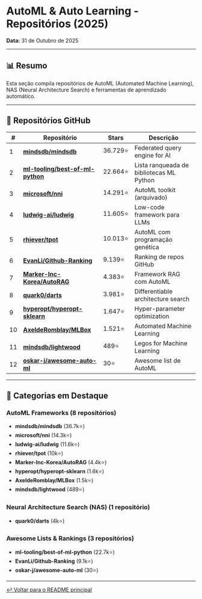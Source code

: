# AutoML & Auto Learning - Repositórios (2025)

**Data:** 31 de Outubro de 2025

---

## 📊 Resumo

Esta seção compila repositórios de AutoML (Automated Machine Learning), NAS (Neural Architecture Search) e ferramentas de aprendizado automático.

---

## 🚀 Repositórios GitHub

| # | Repositório | Stars | Descrição |
|---|---|---|---|
| 1 | [**mindsdb/mindsdb**](https://github.com/mindsdb/mindsdb) | 36.729⭐ | Federated query engine for AI |
| 2 | [**ml-tooling/best-of-ml-python**](https://github.com/ml-tooling/best-of-ml-python) | 22.664⭐ | Lista ranqueada de bibliotecas ML Python |
| 3 | [**microsoft/nni**](https://github.com/microsoft/nni) | 14.291⭐ | AutoML toolkit (arquivado) |
| 4 | [**ludwig-ai/ludwig**](https://github.com/ludwig-ai/ludwig) | 11.605⭐ | Low-code framework para LLMs |
| 5 | [**rhiever/tpot**](https://github.com/rhiever/tpot) | 10.013⭐ | AutoML com programação genética |
| 6 | [**EvanLi/Github-Ranking**](https://github.com/EvanLi/Github-Ranking) | 9.139⭐ | Ranking de repos GitHub |
| 7 | [**Marker-Inc-Korea/AutoRAG**](https://github.com/Marker-Inc-Korea/AutoRAG) | 4.383⭐ | Framework RAG com AutoML |
| 8 | [**quark0/darts**](https://github.com/quark0/darts) | 3.981⭐ | Differentiable architecture search |
| 9 | [**hyperopt/hyperopt-sklearn**](https://github.com/hyperopt/hyperopt-sklearn) | 1.647⭐ | Hyper-parameter optimization |
| 10 | [**AxeldeRomblay/MLBox**](https://github.com/AxeldeRomblay/MLBox) | 1.521⭐ | Automated Machine Learning |
| 11 | [**mindsdb/lightwood**](https://github.com/mindsdb/lightwood) | 489⭐ | Legos for Machine Learning |
| 12 | [**oskar-j/awesome-auto-ml**](https://github.com/oskar-j/awesome-auto-ml) | 30⭐ | Awesome list de AutoML |

---

## 🎯 Categorias em Destaque

### AutoML Frameworks (8 repositórios)
- **mindsdb/mindsdb** (36.7k⭐)
- **microsoft/nni** (14.3k⭐)
- **ludwig-ai/ludwig** (11.6k⭐)
- **rhiever/tpot** (10k⭐)
- **Marker-Inc-Korea/AutoRAG** (4.4k⭐)
- **hyperopt/hyperopt-sklearn** (1.6k⭐)
- **AxeldeRomblay/MLBox** (1.5k⭐)
- **mindsdb/lightwood** (489⭐)

### Neural Architecture Search (NAS) (1 repositório)
- **quark0/darts** (4k⭐)

### Awesome Lists & Rankings (3 repositórios)
- **ml-tooling/best-of-ml-python** (22.7k⭐)
- **EvanLi/Github-Ranking** (9.1k⭐)
- **oskar-j/awesome-auto-ml** (30⭐)

---

[↩️ Voltar para o README principal](../../README.md)
